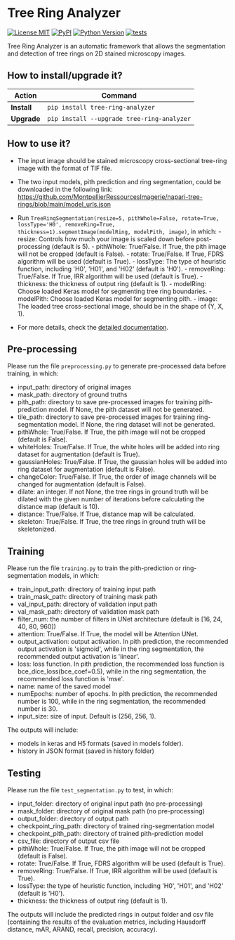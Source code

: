 # Tree Ring Analyzer

[![License MIT](https://img.shields.io/pypi/l/tree-ring-analyzer.svg?color=green)](https://github.com/MontpellierRessourcesImagerie/tree-ring-analyzer/raw/main/LICENSE)
[![PyPI](https://img.shields.io/pypi/v/tree-ring-analyzer.svg?color=green)](https://pypi.org/project/tree-ring-analyzer)
[![Python Version](https://img.shields.io/pypi/pyversions/tree-ring-analyzer.svg?color=green)](https://python.org)
[![tests](https://github.com/MontpellierRessourcesImagerie/tree-ring-analyzer/workflows/tests/badge.svg)](https://github.com/MontpellierRessourcesImagerie/tree-ring-analyzer/actions)

Tree Ring Analyzer is an automatic framework that allows the segmentation and detection of tree rings on 2D stained microscopy images.

## How to install/upgrade it?

| Action      | Command                                                                                               |
|-------------|-------------------------------------------------------------------------------------------------------|
| **Install** | `pip install tree-ring-analyzer`                                                                      |
| **Upgrade** | `pip install --upgrade tree-ring-analyzer`                                                            |


## How to use it?
- The input image should be stained microscopy cross-sectional tree-ring image with the format of TIF file.
- The two input models, pith prediction and ring segmentation, could be downloaded in the following link: https://github.com/MontpellierRessourcesImagerie/napari-tree-rings/blob/main/model_urls.json
- Run `TreeRingSegmentation(resize=5, pithWhole=False, rotate=True, lossType='H0', removeRing=True, thickness=1).segmentImage(modelRing, modelPith, image)`, in which:
        - resize: Controls how much your image is scaled down before post-processing (default is 5).
        - pithWhole: True/False. If True, the pith image will not be cropped (default is False).
        - rotate: True/False. If True, FDRS algorithm will be used (default is True).
        - lossType: The type of heuristic function, including 'H0', 'H01', and 'H02' (default is 'H0').
        - removeRing: True/False. If True, IRR algorithm will be used (default is True).
        - thickness: the thickness of output ring (default is 1).
        - modelRing: Choose loaded Keras model for segmenting tree ring boundaries.
        - modelPith: Choose loaded Keras model for segmenting pith.
        - image: The loaded tree cross-sectional image, should be in the shape of (Y, X, 1).

- For more details, check the [detailed documentation](https://montpellierressourcesimagerie.github.io/napari-tree-rings).


## Pre-processing
Please run the file `preprocessing.py` to generate pre-processed data before training, in which:
- input_path: directory of original images
- mask_path: directory of ground truths
- pith_path: directory to save pre-processed images for training pith-prediction model. If None, the pith dataset will not be generated.
- tile_path: directory to save pre-processed images for training ring-segmentation model. If None, the ring dataset will not be generated.
- pithWhole: True/False. If True, the pith image will not be cropped (default is False).
- whiteHoles: True/False. If True, the white holes will be added into ring dataset for augmentation (default is True).
- gaussianHoles: True/False. If True, the gaussian holes will be added into ring dataset for augmentation (default is False).
- changeColor: True/False. If True, the order of image channels will be changed for augmentation (default is False).
- dilate: an integer. If not None, the tree rings in ground truth will be dilated with the given number of iterations before calculating the distance map (default is 10).
- distance: True/False. If True, distance map will be calculated.
- skeleton: True/False. If True, the tree rings in ground truth will be skeletonized.

## Training
Please run the file `training.py` to train the pith-prediction or ring-segmentation models, in which:
- train_input_path: directory of training input path
- train_mask_path: directory of training mask path
- val_input_path: directory of validation input path
- val_mask_path: directory of validation mask path
- filter_num: the number of filters in UNet architecture (default is [16, 24, 40, 80, 960])
- attention: True/False. If True, the model will be Attention UNet.
- output_activation: output activation. In pith prediction, the recommended output activation is 'sigmoid', while in the ring segmentation, the recommended output activation is 'linear'.
- loss: loss function. In pith prediction, the recommended loss function is bce_dice_loss(bce_coef=0.5), while in the ring segmentation, the recommended loss function is 'mse'. 
- name: name of the saved model
- numEpochs: number of epochs. In pith prediction, the recommended number is 100, while in the ring segmentation, the recommended number is 30. 
- input_size: size of input. Default is (256, 256, 1).

The outputs will include:
- models in keras and H5 formats (saved in models folder).
- history in JSON format (saved in history folder)

## Testing
Please run the file `test_segmentation.py` to test, in which:
- input_folder: directory of original input path (no pre-processing)
- mask_folder: directory of original mask path (no pre-processing)
- output_folder: directory of output path
- checkpoint_ring_path: directory of trained ring-segmentation model
- checkpoint_pith_path: directory of trained pith-prediction model
- csv_file: directory of output csv file
- pithWhole: True/False. If True, the pith image will not be cropped (default is False).
- rotate: True/False. If True, FDRS algorithm will be used (default is True).
- removeRing: True/False. If True, IRR algorithm will be used (default is True).
- lossType: the type of heuristic function, including 'H0', 'H01', and 'H02' (default is 'H0').
- thickness: the thickness of output ring (default is 1).

The outputs will include the predicted rings in output folder and csv file (containing the results of the evaluation metrics, including Hausdorff distance, mAR, ARAND, recall, precision, accuracy).

[🐛 Found a bug?]: https://github.com/MontpellierRessourcesImagerie/tree-ring-analyzer/issues
[🔍 Need some help?]: mri-cia@mri.cnrs.fr
